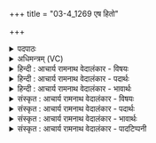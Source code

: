 +++
title = "03-4_1269 एष हितो"

+++
<details><summary>पदपाठः</summary>

ए꣣षः꣢। हि꣣तः꣢। वि। नी꣣यते। अन्त꣡रिति꣢। शु꣣न्ध्या꣡व꣢ता। प꣣था꣢। य꣡दि꣢꣯। तु꣣ञ्ज꣡न्ति꣢। भू꣡र्ण꣢꣯यः। १२६९।
</details>

<details><summary>अधिमन्त्रम् (VC)</summary>

- पवमानः सोमः
- असितः काश्यपो देवलो वा
- गायत्री
- षड्जः
</details>

<details><summary>हिन्दी : आचार्य रामनाथ वेदालंकार - विषयः</summary>

आगे फिर वही विषय है।
</details>

<details><summary>हिन्दी : आचार्य रामनाथ वेदालंकार - पदार्थः</summary>

पदार्थान्वयभाषाः -  (यदि) यदि (भूर्णयः) ज्ञान आदि से भरे हुए मनुष्य (तुञ्जन्ति) स्वयं को परमेश्वर के लिए समर्पित करते हैं,तो इस (शुन्ध्यावता पथा) शुद्धियुक्त मार्ग से (अन्तः हितः) अन्तर्मुख किया हुआ (एषः) यह सोम जीवात्मा (वि नीयते) विशेषरूप से मोक्ष की ओर ले जाया जाता है ॥४॥
</details>

<details><summary>हिन्दी : आचार्य रामनाथ वेदालंकार - भावार्थः</summary>

भावार्थभाषाः -  अहङ्कार का परित्याग करके परमात्मा के प्रति आत्मसमर्पण से मोक्ष का मार्ग सरल हो जाता है ॥४॥
</details>

<details><summary>संस्कृत : आचार्य रामनाथ वेदालंकार - विषयः</summary>

अथ पुनस्तमेव विषयमाह।
</details>

<details><summary>संस्कृत : आचार्य रामनाथ वेदालंकार - पदार्थः</summary>

पदार्थान्वयभाषाः -  (यदि) चेत् (भूर्णयः२) ज्ञानादिभिः परिपूर्णाः जनाः।[बिभ्रति पुष्णन्ति स्वात्मानं ये ते भूर्णयः। बिभर्तेः ‘घृणिपृश्निपार्ष्णिचूर्णिभूर्णयः।’उ० ४।५३’ इति नि प्रत्ययः।] (तुञ्जन्ति) परमेश्वराय आत्मानं समर्पयन्ति।[तुञ्जतिर्दानकर्मा। निघं० ३।२०।]तदा अनेन (शुन्ध्यावता पथा) शुद्धियुक्तेन मार्गेण।[शुन्ध शुद्धौ,भ्वादिः।] (अन्तः हितः) अन्तर्मुखीकृतः (एषः) अयं सोमः जीवात्मा (वि नीयते) विशेषेण मुक्तिं प्रति नीयते ॥४॥
</details>

<details><summary>संस्कृत : आचार्य रामनाथ वेदालंकार - भावार्थः</summary>

भावार्थभाषाः -  अहंकारं परित्यज्य परमात्मानं प्रति स्वात्मसमर्पणेन मोक्षमार्गः सरलीभवति ॥४॥
</details>

<details><summary>संस्कृत : आचार्य रामनाथ वेदालंकार - पादटिप्पनी</summary>

टिप्पणी:   १. ऋ० ९।१५।३, ‘शु॒भ्राव॑ता प॒था’ इति पाठः। २. भूर्णयः भरणशीलाः—इति सा०। भ्रमणशीलाः—इति वि०।
</details>